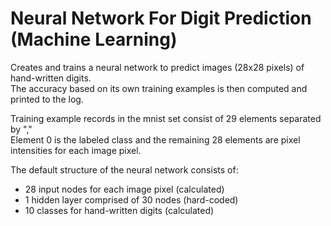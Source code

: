 # Neural Network For Digit Prediction (Machine Learning)
Creates and trains a neural network to predict images (28x28 pixels) of hand-written digits.  
The accuracy based on its own training examples is then computed and printed to the log.

Training example records in the mnist set consist of 29 elements separated by ","  
Element 0 is the labeled class and the remaining 28 elements are pixel intensities for each image pixel.

The default structure of the neural network consists of:
* 28 input nodes for each image pixel (calculated)
* 1 hidden layer comprised of 30 nodes (hard-coded)
* 10 classes for hand-written digits (calculated)
